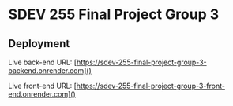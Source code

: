 # SDEV 255 Final Project Group 3

## Deployment
Live back-end URL: [https://sdev-255-final-project-group-3-backend.onrender.com]()

Live front-end URL: [https://sdev-255-final-project-group-3-front-end.onrender.com]()
